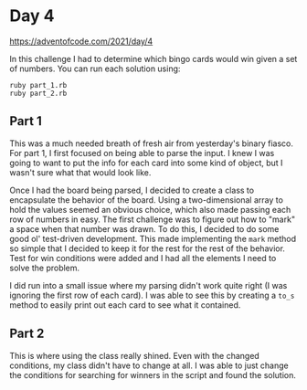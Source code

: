 # Day 4

https://adventofcode.com/2021/day/4

In this challenge I had to determine which bingo cards would win given a set of numbers. You can run each solution using:

```
ruby part_1.rb
ruby part_2.rb
```

## Part 1

This was a much needed breath of fresh air from yesterday's binary fiasco. For part 1, I first focused on being able to parse the input. I knew I was going to want to put the info for each card into some kind of object, but I wasn't sure what that would look like.

Once I had the board being parsed, I decided to create a class to encapsulate the behavior of the board. Using a two-dimensional array to hold the values seemed an obvious choice, which also made passing each row of numbers in easy. The first challenge was to figure out how to "mark" a space when that number was drawn. To do this, I decided to do some good ol' test-driven development. This made implementing the `mark` method so simple that I decided to keep it for the rest for the rest of the behavior. Test for win conditions were added and I had all the elements I need to solve the problem.

I did run into a small issue where my parsing didn't work quite right (I was ignoring the first row of each card). I was able to see this by creating a `to_s` method to easily print out each card to see what it contained.

## Part 2

This is where using the class really shined. Even with the changed conditions, my class didn't have to change at all. I was able to just change the conditions for searching for winners in the script and found the solution.
